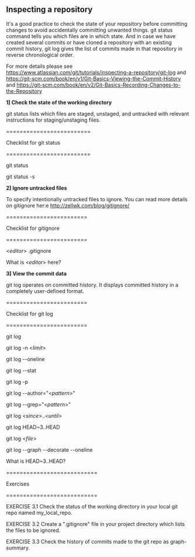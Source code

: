 
## Inspecting a repository

It's a good practice to check the state of your repository before committing changes to avoid accidentally committing unwanted things. git status command tells you which files are in which state.
And in case we have created several commits or have cloned a repository with an existing commit history, git log gives the list of commits made in that repository in reverse chronological order.

For more details please see 
https://www.atlassian.com/git/tutorials/inspecting-a-repository/git-log
and 
https://git-scm.com/book/en/v1/Git-Basics-Viewing-the-Commit-History
and
https://git-scm.com/book/en/v2/Git-Basics-Recording-Changes-to-the-Repository


**1] Check the state of the working directory**

git status lists which files are staged, unstaged, and untracked with relevant instructions for staging/unstaging files.

=========================

Checklist for git status

=========================

git status

git status -s

**2] Ignore untracked files**

To specify intentionally untracked files to ignore. You can read more details on gitignore her:e 
http://zellwk.com/blog/gitignore/

========================

Checklist for gitignore

========================

<*editor*> .gitignore

What is <*editor*> here?

**3] View the commit data**

git log operates on committed history. It displays committed history in a completely user-defined format.

========================

Checklist for git log

========================

git log

git log -n <*limit*>

git log --oneline

git log --stat

git log -p

git log --author="<*pattern*>"

git log --grep="<*pattern*>"

git log <*since*>..<*until*>

git log HEAD~3..HEAD

git log <*file*>

git log --graph --decorate --oneline

What is HEAD~3..HEAD?


===========================

Exercises

===========================

EXERCISE 3.1 Check the status of the working directory in your local git repo named my_local_repo.

EXERCISE 3.2 Create a ".gitignore" file in your project directory which lists the files to be ignored.

EXERCISE 3.3 Check the history of commits made to the git repo as graph-summary.




